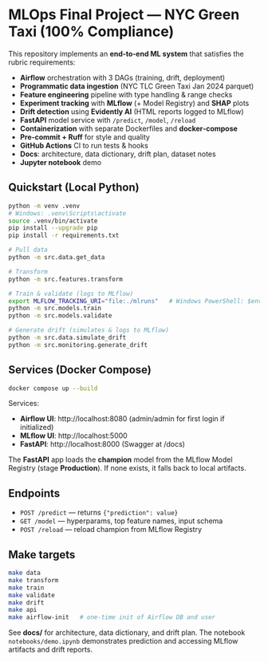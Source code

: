 # MLOps Final Project — NYC Green Taxi (100% Compliance)

This repository implements an **end‑to‑end ML system** that satisfies the rubric requirements:
- **Airflow** orchestration with 3 DAGs (training, drift, deployment)
- **Programmatic data ingestion** (NYC TLC Green Taxi Jan 2024 parquet)
- **Feature engineering** pipeline with type handling & range checks
- **Experiment tracking** with **MLflow** (+ Model Registry) and **SHAP** plots
- **Drift detection** using **Evidently AI** (HTML reports logged to MLflow)
- **FastAPI** model service with `/predict`, `/model`, `/reload`
- **Containerization** with separate Dockerfiles and **docker‑compose**
- **Pre‑commit + Ruff** for style and quality
- **GitHub Actions** CI to run tests & hooks
- **Docs**: architecture, data dictionary, drift plan, dataset notes
- **Jupyter notebook** demo

## Quickstart (Local Python)

```bash
python -m venv .venv
# Windows: .venv\Scripts\activate
source .venv/bin/activate
pip install --upgrade pip
pip install -r requirements.txt

# Pull data
python -m src.data.get_data

# Transform
python -m src.features.transform

# Train & validate (logs to MLflow)
export MLFLOW_TRACKING_URI="file:./mlruns"   # Windows PowerShell: $env:MLFLOW_TRACKING_URI="file:./mlruns"
python -m src.models.train
python -m src.models.validate

# Generate drift (simulates & logs to MLflow)
python -m src.data.simulate_drift
python -m src.monitoring.generate_drift
```

## Services (Docker Compose)

```bash
docker compose up --build
```
Services:
- **Airflow UI**: http://localhost:8080 (admin/admin for first login if initialized)
- **MLflow UI**: http://localhost:5000
- **FastAPI**: http://localhost:8000 (Swagger at /docs)

The **FastAPI** app loads the **champion** model from the MLflow Model Registry (stage **Production**).
If none exists, it falls back to local artifacts.

## Endpoints

- `POST /predict` — returns `{"prediction": value}`
- `GET /model` — hyperparams, top feature names, input schema
- `POST /reload` — reload champion from MLflow Registry

## Make targets

```bash
make data
make transform
make train
make validate
make drift
make api
make airflow-init   # one-time init of Airflow DB and user
```

See **docs/** for architecture, data dictionary, and drift plan. The notebook `notebooks/demo.ipynb` demonstrates prediction and accessing MLflow artifacts and drift reports.
